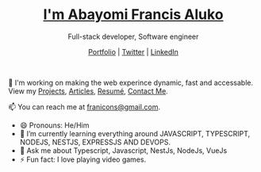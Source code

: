 <p align="center">
  <h1 align="center"><a href="https://franicons.dev">I'm Abayomi Francis Aluko</a></h1>
  <p align="center"> Full-stack developer, Software engineer</p>
</p>

<p align="center">
  <a href="https://franicons.dev">Portfolio</a> | 
  <a href="https://twitter.com/yomialuko7">Twitter</a> |
  <a href="https://linkedin.com/in/abayomi-aluko-75887b202">LinkedIn</a>
</p>

<br />

💫 I'm working on making the web experince dynamic, fast and accessable. View my [Projects](https://franicons.dev/projects), [Articles](https://franicons.dev/articles), [Resumé](https://franicons.dev/resume), [Contact Me](https://franicons.dev/contact).

📫 You can reach me at franicons@gmail.com.

- 😄 Pronouns: He/Him
- 🌱 I’m currently learning everything around JAVASCRIPT, TYPESCRIPT, NODEJS, NESTJS, EXPRESSJS AND DEVOPS.
- 💬 Ask me about Typescript, Javascript, NestJs, NodeJs, VueJs
- ⚡ Fun fact: I love playing video games.



<!--
**adenekan41/adenekan41** is a ✨ _special_ ✨ repository because its `README.md` (this file) appears on your GitHub profile.

Here are some ideas to get you started:
https://user-images.githubusercontent.com/25548490/121235376-b86c1600-c88c-11eb-9650-2c86c77f43ac.png
- 🔭 I’m currently working on ...
- 🌱 I’m currently learning ...
- 👯 I’m looking to collaborate on ...
- 🤔 I’m looking for help with ...
- 💬 Ask me about ...
- 📫 How to reach me: ...
- 😄 Pronouns: ...
- ⚡ Fun fact: ...
-->
